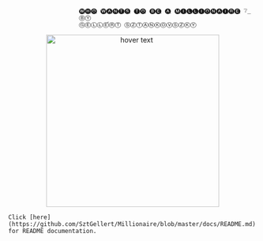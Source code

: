 						🅦̲🅗̲🅞̲ 🅦̲🅐̲🅝̲🅣̲🅢̲ 🅣̲🅞̲ 🅑̲🅔̲ 🅐̲ 🅜̲🅘̲🅛̲🅛̲🅘̲🅞̲🅝̲🅐̲🅘̲🅡̲🅔̲ ❔̲ 
						ⒷⓎ
						ⒼⒺⓁⓁⒺ́ⓇⓉ ⓈⓏⓉⒶⓃⓀⓄⓋⓈⓏⓀⓎ
<p align="center">
  <img src="https://user-images.githubusercontent.com/55703557/196563057-562d0512-bc30-4332-8827-0af03fb63aeb.png" width="350" title="hover text">
</p>
  
	Click [here](https://github.com/SztGellert/Millionaire/blob/master/docs/README.md) for README documentation.

